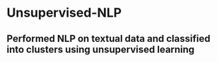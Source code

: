 # Unsupervised-NLP
## Performed NLP on textual data and classified into clusters using unsupervised learning
